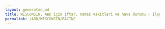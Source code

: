 ```yaml
---
layout: generated_md
title: WISCONSIN, ABD için iftar, namaz vakitleri ve hava durumu - ilçe/eyalet seç
permalink: /ABD/WISCONSIN/RACINE
---
```


<script type="text/javascript">
  var country = ABD;
  var city = WISCONSIN;
  var state = RACINE;
  var lat = 72;
  var lon = 21;
</script>
